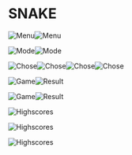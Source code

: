 # SNAKE

![Menu](https://i.imgur.com/oNE8UXo.png)![Menu](https://i.imgur.com/wxuqXgI.png)

![Mode](https://i.imgur.com/rCLBPjg.png)![Mode](https://i.imgur.com/71KVT5V.png)

![Chose](https://i.imgur.com/AVv6eux.png)![Chose](https://i.imgur.com/dtQxykX.png)![Chose](https://i.imgur.com/qhghVvp.png)![Chose](https://i.imgur.com/LroZuu2.png)

![Game](https://i.imgur.com/hGWR1Xk.png)![Result](https://i.imgur.com/PKC7efw.png)

![Game](https://i.imgur.com/3RN43VU.png)![Result](https://i.imgur.com/WTvzS8o.png)

![Highscores](https://i.imgur.com/0SjMxO9.png)

![Highscores](https://i.imgur.com/BzqS3LA.png)

![Highscores](https://i.imgur.com/SS8XTjK.png)
